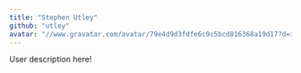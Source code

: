 ```yaml
---
title: "Stephen Utley"
github: "utley"
avatar: "//www.gravatar.com/avatar/79e4d9d3fdfe6c9c5bcd816368a19d17?d=identicon"
---
```


User description here!
